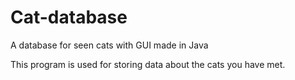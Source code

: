 # Cat-database
A database for seen cats with GUI made in Java

This program is used for storing data about the
cats you have met. 
